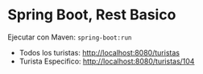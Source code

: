 # Spring Boot, Rest Basico


Ejecutar con Maven: `spring-boot:run`

* Todos los turistas: [http://localhost:8080/turistas](http://localhost:8080/turistas)
* Turista Especifico: [http://localhost:8080/turistas/104](http://localhost:8080/turistas/1)


 